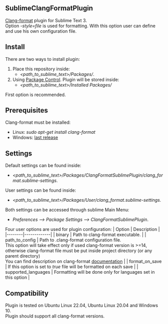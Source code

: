 ## SublimeClangFormatPlugin
[Clang-format](https://clang.llvm.org/docs/ClangFormatStyleOptions.html) plugin for Sublime Text 3.  
Option *-style=file* is used for formatting. With this option user can define and use his own configuration file.

## Install
There are two ways to install plugin:
  1. Place this repository inside:
      - *<path_to_sublime_text>/Packages/*.
  2. Using [Package Control](https://packagecontrol.io/installation). Plugin will be stored inside:
      - *<path_to_sublime_text>/Installed Packages/*

First option is recommended.

## Prerequisites
Clang-format must be installed:
   -  Linux: *sudo apt-get install clang-format*
   -  Windows: [last release](https://github.com/llvm/llvm-project/releases)

## Settings
Default settings can be found inside:
  - *<path_to_sublime_text>/Packages/ClangFormatSublimePlugin/clang_format.sublime-settings*.

User settings can be found inside:
  - *<path_to_sublime_text>/Packages/User/clang_format.sublime-settings.*

Both settings can be accessed through sublime Main Menu:
  - *Preferences --> Package Settings --> ClangFormatSublimePlugin*.

Four user options are used for plugin configuration:
| Option | Description |
|--------|-------------|
| binary | Path to clang-format executable. |
| path_to_config | Path to .clang-format configuration file. <br> This option will take effect only if used clang-format version is >=14, otherwise clang-format file must be put inside project directory (or any parent directory) <br> You can find description on clang-format [documentation](https://clang.llvm.org/docs/ClangFormatStyleOptions.html#configuring-style-with-clang-format) |
| format_on_save | If this option is set to *true* file will be formatted on each save |
| supported_languages | Formatting will be done only for languages set in this option |

## Compatibility
Plugin is tested on Ubuntu Linux 22.04, Ubuntu Linux 20.04 and Windows 10.  
Plugin should support all clang-format versions.
